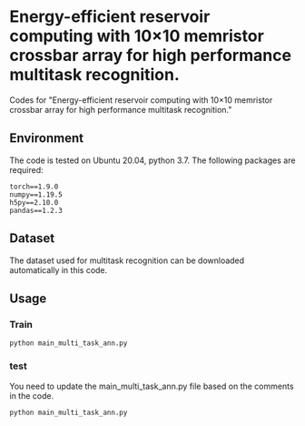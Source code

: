 # Energy-efficient reservoir computing with 10×10 memristor crossbar array for high performance multitask recognition.

Codes for "Energy-efficient reservoir computing with 10×10 memristor crossbar array for high performance multitask recognition." 


## Environment

The code is tested on Ubuntu 20.04, python 3.7. The following packages are required:

```
torch==1.9.0
numpy==1.19.5
h5py==2.10.0
pandas==1.2.3
```

## Dataset

The dataset used for multitask recognition can be downloaded automatically in this code.

## Usage

### Train

```
python main_multi_task_ann.py
```

### test

You need to update the main_multi_task_ann.py file based on the comments in the code.

```
python main_multi_task_ann.py
```


